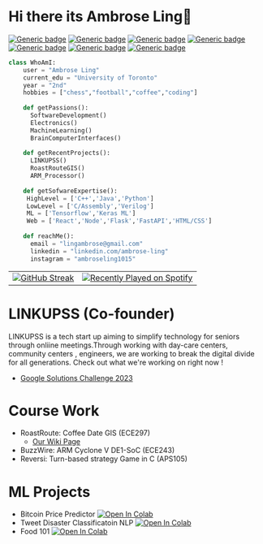 
# Hi there its Ambrose Ling👋

[![Generic badge](https://img.shields.io/badge/C++/C/Assembly-YES-<COLOR>.svg)](https://shields.io/)
[![Generic badge](https://img.shields.io/badge/Python-YES-<COLOR>.svg)](https://shields.io/)
[![Generic badge](https://img.shields.io/badge/Java-YES-<COLOR>.svg)](https://shields.io/)
[![Generic badge](https://img.shields.io/badge/JavaScipt-YES-<COLOR>.svg)](https://shields.io/)
[![Generic badge](https://img.shields.io/badge/React-YES-<COLOR>.svg)](https://shields.io/)
[![Generic badge](https://img.shields.io/badge/MATLAB-YES-<COLOR>.svg)](https://shields.io/)
[![Generic badge](https://img.shields.io/badge/Tensorflow-YES-<COLOR>.svg)](https://shields.io/)

```python
class WhoAmI:
    user = "Ambrose Ling"
    current_edu = "University of Toronto"
    year = "2nd"
    hobbies = ["chess","football","coffee","coding"]
    
    def getPassions():
      SoftwareDevelopment()
      Electronics()
      MachineLearning()
      BrainComputerInterfaces()
    
    def getRecentProjects():
      LINKUPSS()
      RoastRouteGIS()
      ARM_Processor()
    
    def getSofwareExpertise():
     HighLevel = ['C++','Java','Python']
     LowLevel = ['C/Assembly','Verilog']
     ML = ['Tensorflow','Keras ML']
     Web = ['React','Node','Flask','FastAPI','HTML/CSS']
     
    def reachMe():
      email = "lingambrose@gmail.com"
      linkedin = "linkedin.com/ambrose-ling"
      instagram = "ambroseling1015"
```

<table>
  <tr>
    <td>
      <a href="https://git.io/streak-stats">
        <img src="https://github-readme-streak-stats.herokuapp.com/?user=DenverCoder1" alt="GitHub Streak" />
      </a>
    </td>
    <td>
      <a href="https://open.spotify.com/user/22f3jxttnpknq4fqtknrl2bxi">
        <img src="https://spotify-recently-played-readme.vercel.app/api?user=22f3jxttnpknq4fqtknrl2bxi" alt="Recently Played on Spotify" />
      </a>
    </td>
  </tr>
</table>

# LINKUPSS (Co-founder)
LINKUPSS is a tech start up aiming to simplify technology for seniors through onliine meetings.Through working with day-care centers, community centers , engineers, we are working to break the digital divide for all generations. Check out what we're working on right now !
- [Google Solutions Challenge 2023](https://www.youtube.com/watch?v=1npCEqfD8k4&t=15s)

# Course Work
- RoastRoute: Coffee Date GIS (ECE297)
   - [Our Wiki Page](http://ug251.eecg.utoronto.ca/wiki297s/doku.php?id=cd019:start)
- BuzzWire: ARM Cyclone V DE1-SoC (ECE243)
- Reversi: Turn-based strategy Game in C (APS105)

# ML Projects
- Bitcoin Price Predictor [![Open In Colab](https://colab.research.google.com/assets/colab-badge.svg)](https://colab.research.google.com/drive/1X2nghZTOzs9u5lgMzETvQSN4jhz7tAsy)
- Tweet Disaster Classificatoin NLP [![Open In Colab](https://colab.research.google.com/assets/colab-badge.svg)](https://colab.research.google.com/drive/13XAe8Hy_F3tCuDsWR55xzJlxI4BbihYy)
- Food 101 [![Open In Colab](https://colab.research.google.com/assets/colab-badge.svg)](https://colab.research.google.com/drive/1epo8WlfpE4FSRaQ6BIE14niTFKPZlkSt)

